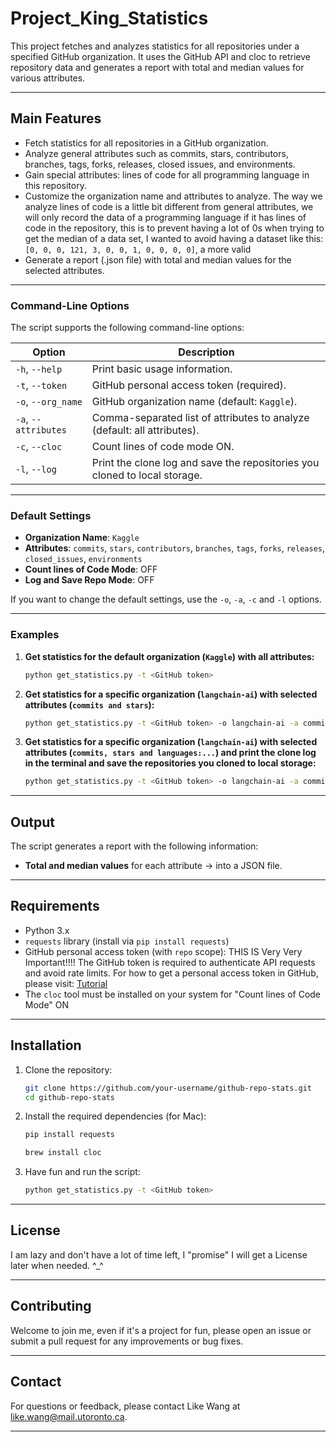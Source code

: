 # Project_King_Statistics

This project fetches and analyzes statistics for all repositories under a specified GitHub organization. It uses the GitHub API and cloc to retrieve repository data and generates a report with total and median values for various attributes.

---

## **Main Features**
- Fetch statistics for all repositories in a GitHub organization.
- Analyze general attributes such as commits, stars, contributors, branches, tags, forks, releases, closed issues, and environments.
- Gain special attributes: lines of code for all programming language in this repository.
- Customize the organization name and attributes to analyze. The way we analyze lines of code is a little bit different from general attributes, we will only record the data of a programming language if it has lines of code in the repository, this is to prevent having a lot of 0s when trying to get the median of a data set, I wanted to avoid having a dataset like this: `[0, 0, 0, 121, 3, 0, 0, 1, 0, 0, 0, 0]`, a more valid 
- Generate a report (.json file) with total and median values for the selected attributes.

---

### **Command-Line Options**
The script supports the following command-line options:

| Option            | Description                                                                 |
|-------------------|-----------------------------------------------------------------------------|
| `-h`, `--help`    | Print basic usage information.                                              |
| `-t`, `--token`   | GitHub personal access token (required).                                    |
| `-o`, `--org_name`| GitHub organization name (default: `Kaggle`).                               |
| `-a`, `--attributes` | Comma-separated list of attributes to analyze (default: all attributes). |
| `-c`, `--cloc`    | Count lines of code mode ON.                                                |
| `-l`, `--log`     | Print the clone log and save the repositories you cloned to local storage.  |


---

### **Default Settings**
- **Organization Name**: `Kaggle`
- **Attributes**: `commits`, `stars`, `contributors`, `branches`, `tags`, `forks`, `releases`, `closed_issues`, `environments`
- **Count lines of Code Mode**: OFF
- **Log and Save Repo Mode**: OFF

If you want to change the default settings, use the `-o`, `-a`, `-c` and `-l` options.

---

### **Examples**

1. **Get statistics for the default organization (`Kaggle`) with all attributes:**
   ```bash
   python get_statistics.py -t <GitHub token>
   ```
2. **Get statistics for a specific organization (`langchain-ai`) with selected attributes (`commits and stars`):**
   ```bash
   python get_statistics.py -t <GitHub token> -o langchain-ai -a commits,stars
   ```
3. **Get statistics for a specific organization (`langchain-ai`) with selected attributes (`commits, stars and languages:...`) and print the clone log in the terminal and save the repositories you cloned to local storage:**
   ```bash
   python get_statistics.py -t <GitHub token> -o langchain-ai -a commits,stars -c -l
   ```

---

## **Output**
The script generates a report with the following information:
- **Total and median values** for each attribute -> into a JSON file.

---

## **Requirements**
- Python 3.x
- `requests` library (install via `pip install requests`)
- GitHub personal access token (with `repo` scope): THIS IS Very Very Important!!!! The GitHub token is required to authenticate API requests and avoid rate limits. For how to get a personal access token in GitHub, please visit: [Tutorial](https://docs.github.com/en/authentication/keeping-your-account-and-data-secure/managing-your-personal-access-tokens)
- The `cloc` tool must be installed on your system for "Count lines of Code Mode" ON

---

## **Installation**
1. Clone the repository:
   ```bash
   git clone https://github.com/your-username/github-repo-stats.git
   cd github-repo-stats
   ```
2. Install the required dependencies (for Mac):
    ```bash
    pip install requests
    ```
    ```bash
    brew install cloc
    ```
3. Have fun and run the script:
    ```bash
    python get_statistics.py -t <GitHub token>
    ```

---

## **License**
I am lazy and don't have a lot of time left, I "promise" I will get a License later when needed. ^_^

---

## **Contributing**
Welcome to join me, even if it's a project for fun, please open an issue or submit a pull request for any improvements or bug fixes.

---

## **Contact**
For questions or feedback, please contact Like Wang at like.wang@mail.utoronto.ca.

---